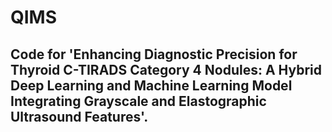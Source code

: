 # QIMS

## Code for 'Enhancing Diagnostic Precision for Thyroid C-TIRADS Category 4 Nodules: A Hybrid Deep Learning and Machine Learning Model Integrating Grayscale and Elastographic Ultrasound Features'.
